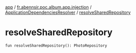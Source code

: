 [app](../../index.md) / [fr.abennsir.poc.album.app.injection](../index.md) / [ApplicationDependenciesResolver](index.md) / [resolveSharedRepository](./resolve-shared-repository.md)

# resolveSharedRepository

`fun resolveSharedRepository(): PhotoRepository`